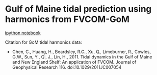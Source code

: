 # Gulf of Maine tidal prediction using harmonics from FVCOM-GoM

[ipython notebook](https://nbviewer.jupyter.org/github/cliu3/FVCOM_tides/blob/master/FVCOM_GoM_tides/FVCOM_GoM_tides.ipynb)

Citation for GoM tidal harmonics data:
* Chen, C., Huang, H., Beardsley, R.C., Xu, Q., Limeburner, R., Cowles, G.W., Sun, Y., Qi, J., Lin, H., 2011. Tidal dynamics in the Gulf of Maine and New England Shelf: An application of FVCOM. Journal of Geophysical Research 116. doi:10.1029/2011JC007054

